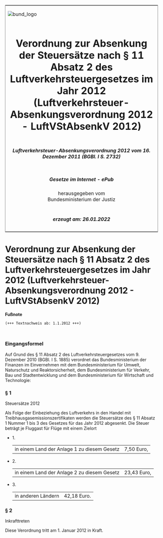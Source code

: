 <span id="DECKBLATT.html"></span>

<table border="0" frame="border" width="100%">

<tr valign="top">

<td align="left">

![bund\_logo](BfJ_2021_Web_de_de.gif)

</td>

<td align="right">

 

</td>

</tr>

<tr align="center" valign="middle">

<td colspan="2">

# Verordnung zur Absenkung der Steuersätze nach § 11 Absatz 2 des Luftverkehrsteuergesetzes im Jahr 2012 (Luftverkehrsteuer-Absenkungsverordnung 2012 - LuftVStAbsenkV 2012)

</td>

</tr>

<tr align="center" valign="middle">

<td colspan="2">

##### Luftverkehrsteuer-Absenkungsverordnung 2012 vom 16. Dezember 2011 (BGBl. I S. 2732)

</td>

</tr>

<tr align="center" valign="middle">

<td colspan="2">

  
  

##### Gesetze im Internet - ePub  
  
herausgegeben vom  
Bundesministerium der Justiz

</td>

</tr>

<tr align="center" valign="bottom">

<td colspan="2">

  
  

##### erzeugt am: 26.01.2022

</td>

</tr>

</table>

<span id="BJNR273200011.html"></span>

# Verordnung zur Absenkung der Steuersätze nach § 11 Absatz 2 des Luftverkehrsteuergesetzes im Jahr 2012 (Luftverkehrsteuer-Absenkungsverordnung 2012 - LuftVStAbsenkV 2012)

<div>

  
**Fußnote**

<div class="jnhtml">

<div>

<div class="jurAbsatz">

  

``` 
(+++ Textnachweis ab: 1.1.2012 +++)

 
```

</div>

</div>

</div>

</div>

<span id="BJNR273200011BJNE000100000.html"></span>

### Eingangsformel  

<div>

<div class="jnhtml">

<div>

<div class="jurAbsatz">

Auf Grund des § 11 Absatz 2 des Luftverkehrsteuergesetzes vom 9.
Dezember 2010 (BGBl. I S. 1885) verordnet das Bundesministerium der
Finanzen im Einvernehmen mit dem Bundesministerium für Umwelt,
Naturschutz und Reaktorsicherheit, dem Bundesministerium für Verkehr,
Bau und Stadtentwicklung und dem Bundesministerium für Wirtschaft und
Technologie:

</div>

</div>

</div>

</div>

<span id="BJNR273200011BJNE000200000.html"></span>

### § 1  
Steuersätze 2012

<div>

<div class="jnhtml">

<div>

<div class="jurAbsatz">

Als Folge der Einbeziehung des Luftverkehrs in den Handel mit
Treibhausgasemissionszertifikaten werden die Steuersätze des § 11 Absatz
1 Nummer 1 bis 3 des Gesetzes für das Jahr 2012 abgesenkt. Die Steuer
beträgt je Fluggast für Flüge mit einem Zielort  
  

  - 1\.
    
    <div style="">
    
    |                                             |            |
    | :------------------------------------------ | ---------: |
    | in einem Land der Anlage 1 zu diesem Gesetz | 7,50 Euro, |
    

    </div>

  - 2\.
    
    <div style="">
    
    |                                             |             |
    | :------------------------------------------ | ----------: |
    | in einem Land der Anlage 2 zu diesem Gesetz | 23,43 Euro, |
    

    </div>

  - 3\.
    
    <div style="">
    
    |                    |             |
    | :----------------- | ----------: |
    | in anderen Ländern | 42,18 Euro. |
    

    </div>

</div>

</div>

</div>

</div>

<span id="BJNR273200011BJNE000300000.html"></span>

### § 2  
Inkrafttreten

<div>

<div class="jnhtml">

<div>

<div class="jurAbsatz">

Diese Verordnung tritt am 1. Januar 2012 in Kraft.

</div>

</div>

</div>

</div>
